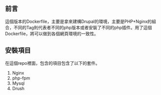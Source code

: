 ## 前言
這個版本的Dockerfile，主要是拿來建構Drupal的環境，主要是PHP+Nginx的組合，不同的Tag則代表者不同的php版本或者安裝了不同的php插件。用了這個Dockerfile，將可以做到各個網頁環境的一致性。

## 安裝項目
在這個repo裡面，包含的項目包含了以下的套件。

1. Nginx
2. php-fpm
3. Mysql
4. Drush
